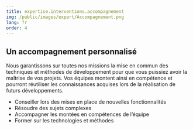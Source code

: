 ```yaml
---
title: expertise.interventions.accompagnement
img: /public/images/expert/Accompagnement.png
lang: fr
order: 4
---
```


## Un accompagnement personnalisé

Nous garantissons sur toutes nos missions la mise en commun des techniques et méthodes de développement pour que vous puissiez avoir la maîtrise de vos projets. Vos équipes montent ainsi en compétence et pourront réutiliser les connaissances acquises lors de la réalisation de futurs développements.

* Conseiller lors des mises en place de nouvelles fonctionnalités
* Résoudre des sujets complexes
* Accompagner les montées en compétences de l’équipe
* Former sur les technologies et méthodes
